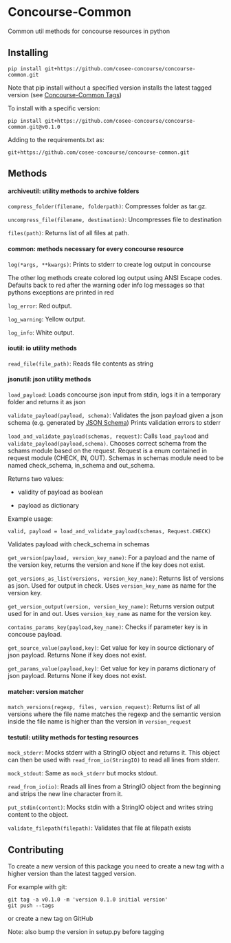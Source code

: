 # Concourse-Common  
Common util methods for concourse resources in python

## Installing
````
pip install git+https://github.com/cosee-concourse/concourse-common.git
````
Note that pip install without a specified version installs the latest tagged version (see [Concourse-Common Tags](https://github.com/cosee-concourse/concourse-common/tags))

To install with a specific version:
````
pip install git+https://github.com/cosee-concourse/concourse-common.git@v0.1.0
````

Adding to the requirements.txt as:
````
git+https://github.com/cosee-concourse/concourse-common.git
````

## Methods

#### archiveutil: utility methods to archive folders

`compress_folder(filename, folderpath)`: Compresses folder as tar.gz.

`uncompress_file(filename, destination)`: Uncompresses file to destination

`files(path)`: Returns list of all files at path.

#### common: methods necessary for every concourse resource

`log(*args, **kwargs)`: Prints to stderr to create log output in concourse
 
The other log methods create colored log output using ANSI Escape codes. 
Defaults back to red after the warning oder info log messages so that pythons exceptions are printed in red 
 
`log_error`: Red output.
 
`log_warning`: Yellow output.
 
`log_info`: White output.
 
#### ioutil: io utility methods 

`read_file(file_path)`: Reads file contents as string 

#### jsonutil: json utility methods

`load_payload`: Loads concourse json input from stdin, logs it in a temporary folder and returns it as json

`validate_payload(payload, schema)`: Validates the json payload given a json schema (e.g. generated by [JSON Schema](http://jsonschema.net))
Prints validation errors to stderr

`load_and_validate_payload(schemas, request)`: Calls `load_payload` and `validate_payload(payload,schema)`.
Chooses correct schema from the schams module based on the request. Request is a enum contained in request module 
(CHECK, IN, OUT). Schemas in schemas module need to be named check_schema, in_schema and out_schema.

Returns two values: 
	
- validity of payload as boolean

- payload as dictionary
	
Example usage:
``` 
valid, payload = load_and_validate_payload(schemas, Request.CHECK)
```
Validates payload with check_schema in schemas

`get_version(payload, version_key_name)`: For a payload and the name of the version key, returns the version and `None` 
if the key does not exist.

`get_versions_as_list(versions, version_key_name)`: Returns list of versions as json. Used for output in check.
Uses `version_key_name` as name for the version key.

`get_version_output(version, version_key_name)`: Returns version output used for in and out. Uses `version_key_name` 
as name for the version key. 

`contains_params_key(payload,key_name)`: Checks if parameter key is in concouse payload.

`get_source_value(payload,key)`: Get value for key in source dictionary of json payload. Returns None if key does not exist.

`get_params_value(payload,key)`: Get value for key in params dictionary of json payload. Returns None if key does not exist.

#### matcher: version matcher

`match_versions(regexp, files, version_request)`: Returns list of all versions where 
the file name matches the regexp and the semantic version inside the file name is higher than the version in `version_request`

#### testutil: utility methods for testing resources

`mock_stderr`: Mocks stderr with a StringIO object and returns it. 
This object can then be used with `read_from_io(StringIO)` to read all lines from stderr.

`mock_stdout`: Same as `mock_stderr` but mocks stdout.

`read_from_io(io)`: Reads all lines from a StringIO object from the beginning and strips the new line character from it.

`put_stdin(content)`: Mocks stdin with a StringIO object and writes string content to the object.

`validate_filepath(filepath)`: Validates that file at filepath exists

## Contributing
To create a new version of this package you need to create a new tag with a higher version than the latest tagged version.

For example with git:
````
git tag -a v0.1.0 -m 'version 0.1.0 initial version'
git push --tags   
````

or create a new tag on GitHub

Note: also bump the version in setup.py before tagging